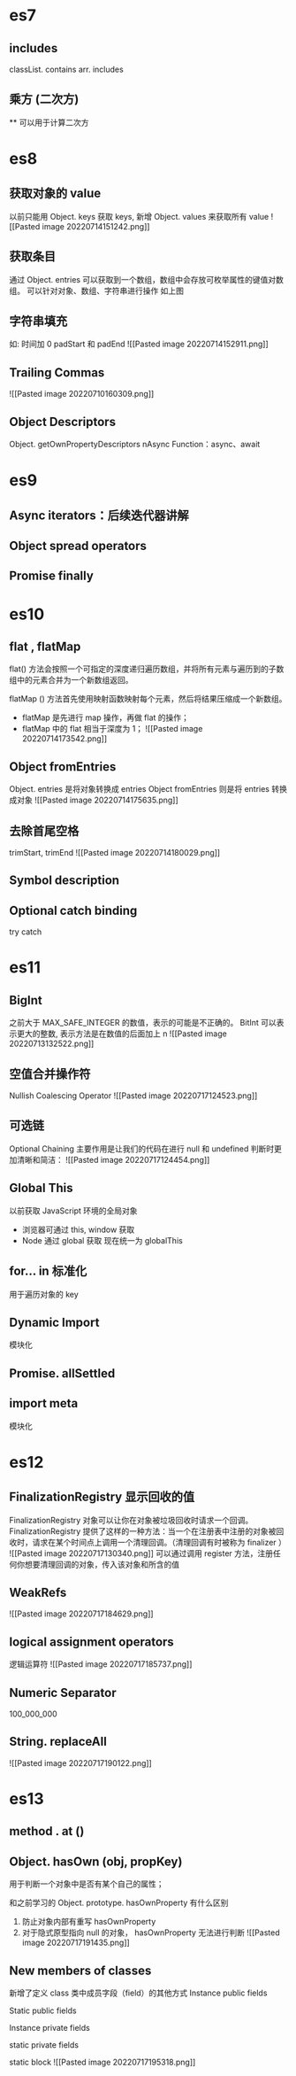 
# es7
## includes
classList. contains
arr. includes

## 乘方 (二次方)
** 可以用于计算二次方

# es8
## 获取对象的 value
以前只能用 Object. keys 获取 keys, 
新增 Object. values 来获取所有 value
![[Pasted image 20220714151242.png]]
## 获取条目
通过 Object. entries 可以获取到一个数组，数组中会存放可枚举属性的键值对数组。
可以针对对象、数组、字符串进行操作
如上图

## 字符串填充 
如: 时间加 0
padStart 和 padEnd
![[Pasted image 20220714152911.png]]
## Trailing Commas
![[Pasted image 20220710160309.png]]
## Object Descriptors
Object. getOwnPropertyDescriptors
nAsync Function：async、await

# es9
## Async iterators：后续迭代器讲解
## Object spread operators
## Promise finally

# es10
## flat , flatMap
flat() 方法会按照一个可指定的深度递归遍历数组，并将所有元素与遍历到的子数组中的元素合并为一个新数组返回。

flatMap () 方法首先使用映射函数映射每个元素，然后将结果压缩成一个新数组。
- flatMap 是先进行 map 操作，再做 flat 的操作；
- flatMap 中的 flat 相当于深度为 1；
![[Pasted image 20220714173542.png]]
## Object fromEntries
Object. entries 是将对象转换成 entries
Object fromEntries 则是将 entries 转换成对象
![[Pasted image 20220714175635.png]]

## 去除首尾空格
trimStart,  trimEnd
![[Pasted image 20220714180029.png]]
## Symbol description

## Optional catch binding
try catch

# es11
## BigInt
之前大于 MAX_SAFE_INTEGER 的数值，表示的可能是不正确的。
BitInt 可以表示更大的整数, 表示方法是在数值的后面加上 n
![[Pasted image 20220713132522.png]]
## 空值合并操作符
Nullish Coalescing Operator
![[Pasted image 20220717124523.png]]
## 可选链
Optional Chaining
主要作用是让我们的代码在进行 null 和 undefined 判断时更加清晰和简洁：
![[Pasted image 20220717124454.png]]
## Global This
以前获取 JavaScript 环境的全局对象
- 浏览器可通过 this, window 获取
- Node 通过 global 获取
现在统一为 globalThis

## for... in 标准化
用于遍历对象的 key 

## Dynamic Import
模块化
## Promise. allSettled
## import meta
模块化

# es12
## FinalizationRegistry 显示回收的值
FinalizationRegistry 对象可以让你在对象被垃圾回收时请求一个回调。
FinalizationRegistry 提供了这样的一种方法：当一个在注册表中注册的对象被回收时，请求在某个时间点上调用一个清理回调。（清理回调有时被称为 finalizer ）
![[Pasted image 20220717130340.png]]
可以通过调用 register 方法，注册任何你想要清理回调的对象，传入该对象和所含的值

## WeakRefs
![[Pasted image 20220717184629.png]]
## logical assignment operators
逻辑运算符
![[Pasted image 20220717185737.png]]
## Numeric Separator
100_000_000
## String. replaceAll
![[Pasted image 20220717190122.png]]
# es13
## method . at ()
## Object. hasOwn (obj, propKey)
用于判断一个对象中是否有某个自己的属性；

和之前学习的 Object. prototype. hasOwnProperty 有什么区别
1. 防止对象内部有重写 hasOwnProperty
2. 对于隐式原型指向 null 的对象， hasOwnProperty 无法进行判断
![[Pasted image 20220717191435.png]]
##  New members of classes
新增了定义 class 类中成员字段（field）的其他方式
Instance public fields

Static public fields

Instance private fields

static private fields

static block
![[Pasted image 20220717195318.png]]